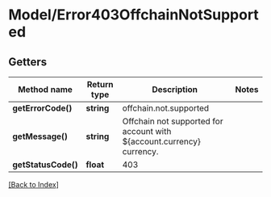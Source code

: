 # Model/Error403OffchainNotSupported

## Getters

Method name | Return type | Description | Notes
------------ | ------------- | ------------- | -------------
**getErrorCode()** | **string** | offchain.not.supported |
**getMessage()** | **string** | Offchain not supported for account with ${account.currency} currency. |
**getStatusCode()** | **float** | 403 |

[[Back to Index]](../index.md)
